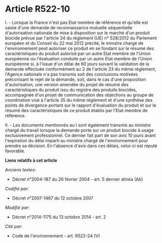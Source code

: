 # Article R522-10

I. - Lorsque la France n'est pas Etat membre de référence et qu'elle est saisie d'une demande de reconnaissance mutuelle
séquentielle d'autorisation nationale de mise à disposition sur le marché d'un produit biocide prévue par l'article 34 du
règlement (UE) n° 528/2012 du Parlement européen et du Conseil du 22 mai 2012 précité, le ministre chargé de l'environnement
peut autoriser ce produit en se fondant sur le résumé des caractéristiques du produit autorisé par un autre Etat membre de
l'Union européenne ou l'évaluation conduite par un autre Etat membre de l'Union européenne si, à l'issue d'un délai de 60
jours suivant la validation de la demande effectuée conformément au 2 de l'article 33 du même règlement, l'Agence nationale
n'a pas transmis soit des conclusions motivées préconisant le rejet de la demande, soit, dans le cas d'une proposition
d'autorisation, une version amendée du projet de résumé des caractéristiques du produit issu du registre des produits
biocides, accompagnée d'un projet de communication des objections au groupe de coordination visé à l'article 35 du même
règlement et d'une synthèse des points de divergence portant sur le rapport d'évaluation du produit et sur le résumé des
caractéristiques de ce produit établis par l'Etat membre de référence. 

II. - Les documents mentionnés au I sont également transmis au ministre chargé du travail lorsque la demande porte sur un
produit biocide à usage exclusivement professionnel. Ce dernier fait part de son avis 10 jours avant l'expiration du délai
imparti au ministre chargé de l'environnement pour prendre sa décision. En l'absence d'avis dans ces délais, celui-ci est
réputé favorable.

**Liens relatifs à cet article**

_Anciens textes_:

  - Décret n°2004-187 du 26 février 2004 - art. 5 dernier alinéa (Ab)

_Codifié par_:

  - Décret n°2007-1467 du 12 octobre 2007

_Modifié par_:

  - Décret n°2014-1175 du 13 octobre 2014 - art. 2

_Cité par_:

  - Code de l'environnement - art. R522-24 (V)
